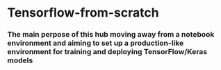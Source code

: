 # Tensorflow-from-scratch 
### The main perpose of this hub moving away from a notebook environment and aiming to set up a production-like environment for training and deploying TensorFlow/Keras models 

